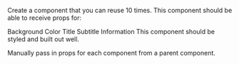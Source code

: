 Create a component that you can reuse 10 times. This component should be able to receive props for:

Background Color
Title
Subtitle
Information
This component should be styled and built out well.

Manually pass in props for each component from a parent component.